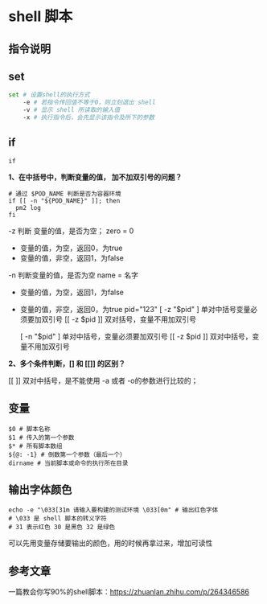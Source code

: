 # shell 脚本

## 指令说明

## set

```sh
set # 设置shell的执行方式
	-e # 若指令传回值不等于0，则立刻退出 shell
	-v # 显示 shell 所读取的输入值
	-x # 执行指令后，会先显示该指令及所下的参数
```

## if

```shell
if 
```

**1、在中括号中，判断变量的值， 加不加双引号的问题？**

```shell
# 通过 $POD_NAME 判断是否为容器环境
if [[ -n "${POD_NAME}" ]]; then
  pm2 log
fi
```

-z 判断 变量的值，是否为空； zero = 0

- 变量的值，为空，返回0，为true
- 变量的值，非空，返回1，为false

-n 判断变量的值，是否为空  name = 名字

- 变量的值，为空，返回1，为false
- 变量的值，非空，返回0，为true
  pid="123"
    [ -z "$pid" ] 单对中括号变量必须要加双引号
    [[ -z $pid ]]  双对括号，变量不用加双引号

  [ -n "$pid" ] 单对中括号，变量必须要加双引号
  [[ -z $pid ]] 双对中括号，变量不用加双引号

**2、多个条件判断，[] 和 [[]] 的区别？**

[[ ]] 双对中括号，是不能使用 -a 或者 -o的参数进行比较的；

## 变量

```shell
$0 # 脚本名称
$1 # 传入的第一个参数
$* # 所有脚本数组
${@: -1} # 倒数第一个参数（最后一个）
dirname # 当前脚本或命令的执行所在目录
```

## 输出字体颜色

```shell
echo -e "\033[31m 请输入要构建的测试环境 \033[0m" # 输出红色字体
# \033 是 shell 脚本的转义字符
# 31 表示红色 30 是黑色 32 是绿色
```

可以先用变量存储要输出的颜色，用的时候再拿过来，增加可读性

## 参考文章

一篇教会你写90%的shell脚本：https://zhuanlan.zhihu.com/p/264346586
